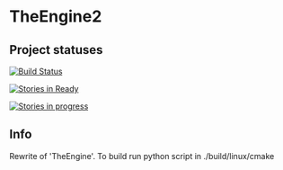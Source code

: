# TheEngine2

## Project statuses
[![Build Status](https://travis-ci.org/serengeor/TheEngine2.svg?branch=master)](https://travis-ci.org/serengeor/TheEngine2)


[![Stories in Ready](https://badge.waffle.io/serengeor/TheEngine2.png?label=ready&title=Ready)](https://waffle.io/serengeor/TheEngine2)


[![Stories in progress](https://badge.waffle.io/serengeor/TheEngine2.png?label=waffle:in%20progress&title=Issues%20in%20progress)](https://waffle.io/serengeor/TheEngine2)

## Info
Rewrite of 'TheEngine'.
To build run python script in ./build/linux/cmake
